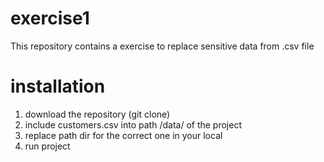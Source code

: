 # exercise1

This repository contains a exercise to replace sensitive data from .csv file

# installation

1. download the repository (git clone)
2. include customers.csv into path /data/ of the project
3. replace path dir for the correct one in your local
4. run project
